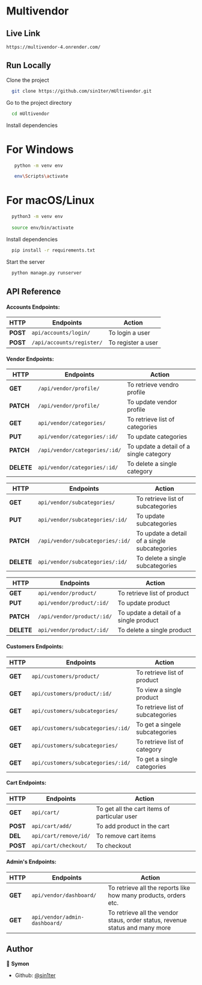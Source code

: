 

# Multivendor

## Live Link
```
https://multivendor-4.onrender.com/
```
  
## Run Locally

Clone the project

```bash
  git clone https://github.com/sin1ter/mUltivendor.git
```

Go to the project directory

```bash
  cd mUltivendor
```

Install dependencies

# For Windows
```bash 
   python -m venv env

   env\Scripts\activate
```

 # For macOS/Linux
 ```bash
   python3 -m venv env
   
   source env/bin/activate
   ```

Install dependencies

```bash
  pip install -r requirements.txt
```

Start the server

```bash
  python manage.py runserver
```
## API Reference

####  Accounts Endpoints:
| HTTP | Endpoints | Action |
| --- | --- | --- |
| **POST** | `api/accounts/login/` | To login a user |
| **POST** | `/api/accounts/register/` | To register a user |


####  Vendor Endpoints:
| HTTP | Endpoints | Action |
| --- | --- | --- |
| **GET** | `/api/vendor/profile/` | To retrieve vendro profile |
| **PATCH** | `/api/vendor/profile/` | To update vendor profile |
| **GET** | `api/vendor/categories/` | To retrieve list of categories |
| **PUT** | `api/vendor/categories/:id/` | To update categories |
| **PATCH** | `/api/vendor/categories/:id/` | To update a detail of a single category |
| **DELETE** | `api/vendor/categories/:id/` | To delete a single category |

| HTTP | Endpoints | Action |
| --- | --- | --- |
| **GET** | `api/vendor/subcategories/` | To retrieve list of subcategories |
| **PUT** | `api/vendor/subcategories/:id/` | To update subcategories |
| **PATCH** | `/api/vendor/subcategories/:id/` | To update a detail of a single subcategories |
| **DELETE** | `api/vendor/subcategories/:id/` | To delete a single subcategories |

| HTTP | Endpoints | Action |
| --- | --- | --- |
| **GET** | `api/vendor/product/` | To retrieve list of product |
| **PUT** | `api/vendor/product/:id/` | To update product |
| **PATCH** | `/api/vendor/product/:id/` | To update a detail of a single product |
| **DELETE** | `api/vendor/product/:id/` | To delete a single product |

#### Customers Endpoints:
| HTTP | Endpoints | Action |
| --- | --- | --- |
| **GET** | `api/customers/product/` | To retrieve list of product |
| **GET** | `api/customers/product/:id/` | To view a single product |
| **GET** | `api/customers/subcategories/` | To retrieve list of subcategories |
| **GET** | `api/customers/subcategories/:id/` | To get a singele subcategories |
| **GET** | `api/customers/subcategories/` | To retrieve list of category |
| **GET** | `api/customers/subcategories/:id/` | To get a single categories |

#### Cart Endpoints:
| HTTP | Endpoints | Action |
| --- | --- | --- |
| **GET** | `api/cart/` | To get all the cart items of particular user |
| **POST** | `api/cart/add/` | To add product in the cart |
| **DEL** | `api/cart/remove/id/` | To remove cart items|
| **POST** | `api/cart/checkout/` | To checkout |


#### Admin's Endpoints:
| HTTP | Endpoints | Action |
| --- | --- | --- |
| **GET** | `api/vendor/dashboard/` | To retrieve all the reports like how many products, orders etc. |
| **GET** | `api/vendor/admin-dashboard/` | To retrieve all the vendor staus, order status, revenue status and many more|
## Author

👤 **Symon**

- Github: [@sin1ter](https://github.com/sin1ter)
